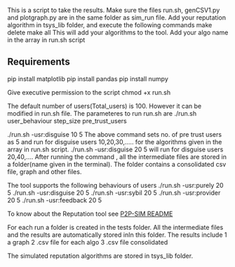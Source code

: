 This is a script to take the results.
Make sure the files run.sh, genCSV1.py and plotgraph.py are in the same folder as sim_run file.
Add your reputation algorithm in tsys_lib folder, and execute the following commands
  make delete
  make all
This will add your algorithms to the tool.
Add your algo name in the array in run.sh script 

## Requirements
  pip install matplotlib
  pip install pandas
  pip install numpy
  
 Give executive permission to the script
  chmod +x run.sh

The default number of users(Total_users) is 100. However it can be modified in run.sh file.
The parameteres to run run.sh are
  ./run.sh user_behaviour step_size pre_trust_users

  ./run.sh -usr:disguise 10 5
The above command sets no. of pre trust users as 5 and run for disguise users 10,20,30,..... for the algorithms given in the array in run.sh  script.
  ./run.sh -usr:disguise 20 5 will run for disguise users 20,40,....
After running the command , all the intermediate files are stored in a folder(name given in the terminal). The folder contains a consolidated csv file, graph and other files. 



The tool supports the following behaviours of users
./run.sh -usr:purely 20 5
./run.sh -usr:disguise 20 5
./run.sh -usr:sybil 20 5
./run.sh -usr:provider 20 5
./run.sh -usr:feedback 20 5

To know about the Reputation tool see [P2P-SIM README ](https://rtg.cis.upenn.edu/qtm/doc/p2p_readme.txt)


For each run a folder is created in the tests folder. All the intermediate files and the results are automatically stored inIn this folder.
The results include
1 a graph
2 .csv file for each algo
3 .csv file consolidated

The simulated reputation algorithms are stored in tsys_lib folder.


